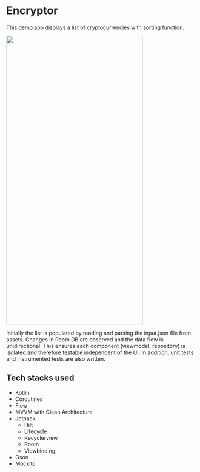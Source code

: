 # Encryptor
This demo app displays a list of cryptocurrencies with sorting function.

<img width="360" height="760" src="https://user-images.githubusercontent.com/18652094/166979790-aa3e5145-8155-4bf5-83af-2e82927e7c65.gif"/>

Initially the list is populated by reading and parsing the input.json file from assets. Changes in Room DB are observed and the data flow is unidirectional. This ensures each component (viewmodel, repository) is isolated and therefore testable independent of the UI. In addition, unit tests and instrumented tests are also written.

## Tech stacks used
- Kotlin
- Coroutines
- Flow
- MVVM with Clean Architecture
- Jetpack
  - Hilt
  - Lifecycle
  - Recyclerview
  - Room
  - Viewbinding
- Gson
- Mockito
